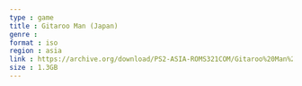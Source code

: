 ```yaml
---
type : game
title : Gitaroo Man (Japan)
genre : 
format : iso
region : asia
link : https://archive.org/download/PS2-ASIA-ROMS321COM/Gitaroo%20Man%20%28Japan%29.7z
size : 1.3GB
---
```

